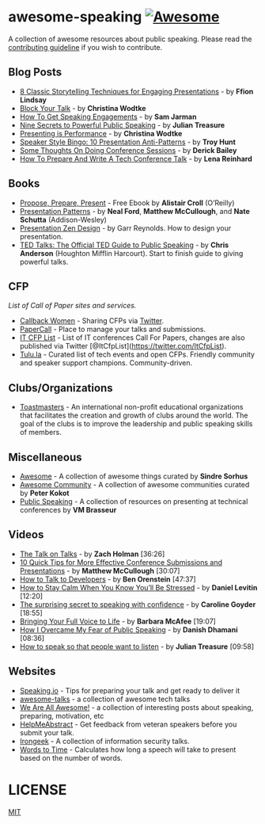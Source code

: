 awesome-speaking [![Awesome](https://cdn.rawgit.com/sindresorhus/awesome/d7305f38d29fed78fa85652e3a63e154dd8e8829/media/badge.svg)](https://github.com/sindresorhus/awesome)
============================================================================================================================================================================

A collection of awesome resources about public speaking. Please read the [contributing guideline](contributing.md) if you wish to contribute.

Blog Posts
----------

-   [8 Classic Storytelling Techniques for Engaging Presentations](https://www.sparkol.com/en/Blog/8-Classic-storytelling-techniques-for-engaging-presentations) - by **Ffion Lindsay**
-   [Block Your Talk](http://eleganthack.com/block-your-talk/) - by **Christina Wodtke**
-   [How To Get Speaking Engagements](https://www.samjarman.co.nz/blog/speaking-gigs) - by **Sam Jarman**
-   [Nine Secrets to Powerful Public Speaking](http://www.gq-magazine.co.uk/article/public-speaking-tips) - by **Julian Treasure**
-   [Presenting is Performance](http://eleganthack.com/presenting-is-performance/) - by **Christina Wodtke**
-   [Speaker Style Bingo: 10 Presentation Anti-Patterns](http://www.troyhunt.com/2015/06/speaker-style-bingo-10-presentation.html) - by **Troy Hunt**
-   [Some Thoughts On Doing Conference Sessions](http://derickbailey.com/2015/11/11/some-thoughts-on-doing-conference-sessions/) - by **Derick Bailey**
-   [How To Prepare And Write A Tech Conference Talk](http://wunder.schoenaberselten.com/2016/02/16/how-to-prepare-and-write-a-tech-conference-talk/) - by **Lena Reinhard**

Books
-----

-   [Propose, Prepare, Present](http://shop.oreilly.com/product/0636920027096.do) - Free Ebook by **Alistair Croll** (O’Reilly)
-   [Presentation Patterns](http://presentationpatterns.com/) - by **Neal Ford**, **Matthew McCullough**, and **Nate Schutta** (Addison-Wesley)
-   [Presentation Zen Design](http://www.amazon.com/gp/product/0321668790) - by Garr Reynolds. How to design your presentation.
-   [TED Talks: The Official TED Guide to Public Speaking](http://www.amazon.com/d/0544634497/) - by **Chris Anderson** (Houghton Mifflin Harcourt). Start to finish guide to giving powerful talks.

CFP
---

*List of Call of Paper sites and services.*

-   [Callback Women](http://www.callbackwomen.com/) - Sharing CFPs via [Twitter](https://twitter.com/callbackwomen).
-   [PaperCall](https://papercall.io/) - Place to manage your talks and submissions.
-   [IT CFP List](https://github.com/softwaremill/it-cfp-list) - List of IT conferences Call For Papers, changes are also published via Twitter <span class="citation" data-cites="ItCfpList">\[@ItCfpList\]</span>(https://twitter.com/ItCfpList).
-   [Tulu.la](https://tulu.la) - Curated list of tech events and open CFPs. Friendly community and speaker support champions. Community-driven.

Clubs/Organizations
-------------------

-   [Toastmasters](https://www.toastmasters.org/Find-a-Club) - An international non-profit educational organizations that facilitates the creation and growth of clubs around the world. The goal of the clubs is to improve the leadership and public speaking skills of members.

Miscellaneous
-------------

-   [Awesome](https://github.com/sindresorhus/awesome) - A collection of awesome things curated by **Sindre Sorhus**
-   [Awesome Community](https://github.com/peterkokot/awesome-community) - A collection of awesome communities curated by **Peter Kokot**
-   [Public Speaking](https://github.com/vmbrasseur/Public_Speaking) - A collection of resources on presenting at technical conferences by **VM Brasseur**

Videos
------

-   [The Talk on Talks](https://zachholman.com/talk/the-talk-on-talks/) - by **Zach Holman** \[36:26\]
-   [10 Quick Tips for More Effective Conference Submissions and Presentations](https://www.youtube.com/watch?v=fJz4JJIchaY) - by **Matthew McCullough** \[30:07\]
-   [How to Talk to Developers](https://www.youtube.com/watch?v=l9JXH7JPjR4) - by **Ben Orenstein** \[47:37\]
-   [How to Stay Calm When You Know You’ll Be Stressed](https://www.ted.com/talks/daniel_levitin_how_to_stay_calm_when_you_know_you_ll_be_stressed) - by **Daniel Levitin** \[12:20\]
-   [The surprising secret to speaking with confidence](https://www.youtube.com/watch?v=a2MR5XbJtXU) - by **Caroline Goyder** \[18:55\]
-   [Bringing Your Full Voice to Life](https://www.youtube.com/watch?v=Ze763kgrWGg) - by **Barbara McAfee** \[19:07\]
-   [How I Overcame My Fear of Public Speaking](https://www.youtube.com/watch?v=80UVjkcxGmA) - by **Danish Dhamani** \[08:36\]
-   [How to speak so that people want to listen](https://www.youtube.com/watch?v=eIho2S0ZahI) - by **Julian Treasure** \[09:58\]

Websites
--------

-   [Speaking.io](http://speaking.io) - Tips for preparing your talk and get ready to deliver it
-   [awesome-talks](https://github.com/JanVanRyswyck/awesome-talks) - a collection of awesome tech talks
-   [We Are All Awesome!](http://weareallaweso.me/) - a collection of interesting posts about speaking, preparing, motivation, etc
-   [HelpMeAbstract](http://helpmeabstract.com/) - Get feedback from veteran speakers before you submit your talk.
-   [Irongeek](https://www.irongeek.com/) - A collection of information security talks.
-   [Words to Time](https://wordstotime.com/) - Calculates how long a speech will take to present based on the number of words.

LICENSE
=======

[MIT](LICENSE.md)
